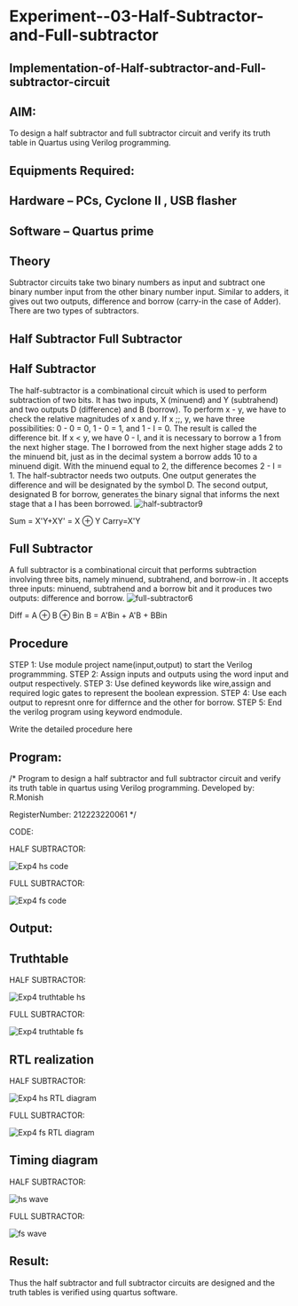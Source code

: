 # Experiment--03-Half-Subtractor-and-Full-subtractor
## Implementation-of-Half-subtractor-and-Full-subtractor-circuit
## AIM:
To design a half subtractor and full subtractor circuit and verify its truth table in Quartus using Verilog programming.

## Equipments Required:
## Hardware – PCs, Cyclone II , USB flasher
## Software – Quartus prime
## Theory
Subtractor circuits take two binary numbers as input and subtract one binary number input from the other binary number input. Similar to adders, it gives out two outputs, difference and borrow (carry-in the case of Adder). There are two types of subtractors.

## Half Subtractor Full Subtractor
## Half Subtractor
The half-subtractor is a combinational circuit which is used to perform subtraction of two bits. It has two inputs, X (minuend) and Y (subtrahend) and two outputs D (difference) and B (borrow). To perform x - y, we have to check the relative magnitudes of x and y. If x ;;, y, we have three possibilities: 0 - 0 = 0, 1 - 0 = 1, and 1 - I = 0. The result is called the difference bit. If x < y, we have 0 - I, and it is necessary to borrow a 1 from the next higher stage. The I borrowed from the next higher stage adds 2 to the minuend bit, just as in the decimal system a borrow adds 10 to a minuend digit. With the minuend equal to 2, the difference becomes 2 - I = 1. The half-subtractor needs two outputs. One output generates the difference and will be designated by the symbol D. The second output, designated B for borrow, generates the binary signal that informs the next stage that a I has been borrowed.
![half-subtractor9](https://user-images.githubusercontent.com/36288975/166112538-58c3bc7c-ee5d-4e6a-ac8d-8e8328efe27a.png)


Sum = X'Y+XY' = X ⊕ Y
Carry=X'Y

## Full Subtractor
A full subtractor is a combinational circuit that performs subtraction involving three bits, namely minuend, subtrahend, and borrow-in . It accepts three inputs: minuend, subtrahend and a borrow bit and it produces two outputs: difference and borrow. 
![full-subtractor6](https://user-images.githubusercontent.com/36288975/166112541-24c68359-3de8-4674-ae22-8272ffc385ed.png)


Diff = A ⊕ B ⊕ Bin B = A'Bin + A'B + BBin

## Procedure
STEP 1: Use module project name(input,output) to start the Verilog programmming.
STEP 2: Assign inputs and outputs using the word input and output respectively.
STEP 3: Use defined keywords like wire,assign and required logic gates to represent the boolean
expression.
STEP 4: Use each output to represnt onre for differnce and the other for borrow.
STEP 5: End the verilog program using keyword endmodule.



Write the detailed procedure here 


## Program:
/*
Program to design a half subtractor and full subtractor circuit and verify its truth table in quartus using Verilog programming.
Developed by: R.Monish

RegisterNumber:  212223220061
*/

CODE:

HALF SUBTRACTOR:

![Exp4 hs code](https://github.com/monishr288/Experiment--03-Half-Subtractor-and-Full-subtractor/assets/147474049/39d203b6-45e4-497f-95ee-5950573b5cb1)


FULL SUBTRACTOR:

![Exp4 fs code](https://github.com/monishr288/Experiment--03-Half-Subtractor-and-Full-subtractor/assets/147474049/b43e2f35-f5c8-45e1-97dd-94e6f4bd8de4)


## Output:

## Truthtable

HALF SUBTRACTOR:

![Exp4 truthtable hs](https://github.com/monishr288/Experiment--03-Half-Subtractor-and-Full-subtractor/assets/147474049/e1c68c2c-b504-444a-9bc4-601998cbc6b6)

FULL SUBTRACTOR:

![Exp4 truthtable fs](https://github.com/monishr288/Experiment--03-Half-Subtractor-and-Full-subtractor/assets/147474049/3728edb8-a7ee-4183-83cf-608d0df65113)


##  RTL realization
HALF SUBTRACTOR:

![Exp4 hs RTL diagram](https://github.com/monishr288/Experiment--03-Half-Subtractor-and-Full-subtractor/assets/147474049/b947065f-b608-4c85-a843-92ab6a0cd1ab)

FULL SUBTRACTOR:

![Exp4 fs RTL diagram](https://github.com/monishr288/Experiment--03-Half-Subtractor-and-Full-subtractor/assets/147474049/8399a829-61c0-4789-9b66-05d6972fed63)



## Timing diagram 
HALF SUBTRACTOR:

![hs wave](https://github.com/monishr288/Experiment--03-Half-Subtractor-and-Full-subtractor/assets/147474049/669315aa-15eb-4d90-ae40-2a4447137b1c)

FULL SUBTRACTOR:

![fs wave](https://github.com/monishr288/Experiment--03-Half-Subtractor-and-Full-subtractor/assets/147474049/658d39db-0b5b-43e2-8d51-cd6f714cd404)


## Result:

Thus the half subtractor and full subtractor circuits are designed and the truth tables is verified using quartus software.
